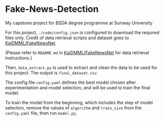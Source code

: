 # Fake-News-Detection
My capstone project for BSDA degree programme at Sunway University

For this project, `./code/config.json` is configured to download the required files only. Credit of data retrieval scripts and dataset goes to [KaiDMML/FakeNewsNet](https://github.com/KaiDMML/FakeNewsNet).

(Please refer to `README.md` in [KaiDMML/FakeNewsNet](https://github.com/KaiDMML/FakeNewsNet) for data retrieval instructions.)

Then, `data_extract.py` is used to extract and clean the data to be used for this project. The output is `final_dataset.csv`.

The config file `config.yaml` defines the best model chosen after experimentation and model selection, and will be used to train the final model.

To train the model from the beginning, which includes the step of model selection, remove the values of `algorithm` and `train_size` from the `config.yaml` file, then run `model.py`.
